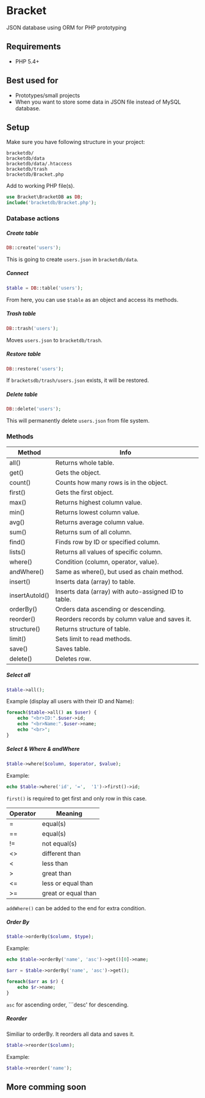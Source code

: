 Bracket
=======
JSON database using ORM for PHP prototyping

Requirements
-------
- PHP 5.4+

Best used for 
-------
 - Prototypes/small projects
 - When you want to store some data in JSON file instead of MySQL database.

Setup
-------
Make sure you have following structure in your project:

    bracketdb/
    bracketdb/data
    bracketdb/data/.htaccess
    bracketdb/trash
    bracketdb/Bracket.php

Add to working PHP file(s).
```php
use Bracket\BracketDB as DB;
include('bracketdb/Bracket.php');
```

### Database actions
##### Create table
```php
DB::create('users'); 
```
This is going to create ```users.json``` in ```bracketdb/data```.

##### Connect
```php
$table = DB::table('users'); 
```
From here, you can use ```$table``` as an object and access its methods.
 
##### Trash table
```php
DB::trash('users'); 
```
Moves ```users.json``` to ```bracketdb/trash```.
 
##### Restore table
```php
DB::restore('users'); 
```
If ```bracketsdb/trash/users.json``` exists, it will be restored.

##### Delete table
```php
DB::delete('users'); 
```
This will permanently delete ```users.json``` from file system.

### Methods

| Method  | Info |
| ------------- | ------------- |
| all()  | Returns whole table. |
| get() | Gets the object. |
| count() | Counts how many rows is in the object. |
| first() | Gets the first object. |
| max() | Returns highest column value. |
| min() | Returns lowest column value. |
| avg() | Returns average column value. |
| sum() | Returns sum of all column. |
| find() | Finds row by ID or specified column. |
| lists() | Returns all values of specific column. |
| where() | Condition (column, operator, value). |
| andWhere() | Same as where(), but used as chain method. |
| insert() | Inserts data (array) to table. |
| insertAutoId() | Inserts data (array) with auto-assigned ID to table. |
| orderBy() |  Orders data ascending or descending. |
| reorder() | Reorders records by column value and saves it. |
| structure() | Returns structure of table. |
| limit() | Sets limit to read methods. |
| save() | Saves table. |
| delete() | Deletes row. |

##### Select all
```php
$table->all();
```
Example (display all users with their ID and Name):
```php
foreach($table->all() as $user) {
	echo "<br>ID:".$user->id;
	echo "<br>Name:".$user->name;
	echo "<br>";
}
```

##### Select & Where & andWhere
```php
$table->where($column, $operator, $value);
```
Example:
```php
echo $table->where('id', '=',  '1')->first()->id;
```
```first()``` is required to get first and only row in this case.

| Operator  | Meaning |
| ------------- | ------------- |
| =  | equal(s)  |
| ==  | equal(s) |
| != | not equal(s) |
| <> | different than |
| < | less than |
| > | great than |
| <= | less or equal than |
| >= | great or equal than |

```addWhere()``` can be added to the end for extra condition. 

##### Order By
```php
$table->orderBy($column, $type);
```
Example:
```php
echo $table->orderBy('name', 'asc')->get()[0]->name;
```
```php
$arr = $table->orderBy('name', 'asc')->get();

foreach($arr as $r) {
	echo $r->name;
}
```
```asc``` for ascending order, ```desc' for descending.

##### Reorder
Similiar to orderBy. It reorders all data  and saves it.
```php
$table->reorder($column);
```
Example:
```php
$table->reorder('name');
```

More comming soon
-------

